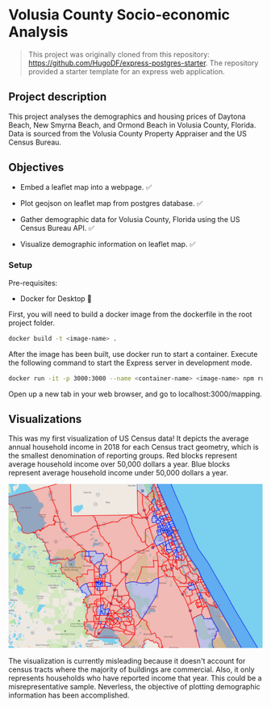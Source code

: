 # Volusia County Socio-economic Analysis

> This project was originally cloned from this repository: https://github.com/HugoDF/express-postgres-starter. The repository provided a starter template for an express web application. 

## Project description
This project analyses the demographics and housing prices of Daytona Beach, New Smyrna Beach, and Ormond Beach in Volusia County, Florida. Data is sourced from the Volusia County Property Appraiser and the US Census Bureau.

## Objectives

* Embed a leaflet map into a webpage. ✅ 

* Plot geojson on leaflet map from postgres database. ✅ 

* Gather demographic data for Volusia County, Florida using the US Census Bureau API. ✅ 

* Visualize demographic information on leaflet map. ✅ 

### Setup

Pre-requisites:

- Docker for Desktop 🐳

First, you will need to build a docker image from the dockerfile in the root project folder.

```sh
docker build -t <image-name> .
```

After the image has been built, use docker run to start a container. Execute the following command to start the Express server in development mode.

```sh
docker run -it -p 3000:3000 --name <container-name> <image-name> npm run dev
```

Open up a new tab in your web browser, and go to localhost:3000/mapping.

## Visualizations

This was my first visualization of US Census data! It depicts the average annual household income in 2018 for each Census tract geometry, which is the smallest denomination of reporting groups. Red blocks represent average household income over 50,000 dollars a year. Blue blocks represent average household income under 50,000 dollars a year. 

<img src=images/averageAnnualHouseholdIncome.PNG>

The visualization is currently misleading because it doesn't account for census tracts where the majority of buildings are commercial. Also, it only represents households who have reported income that year. This could be a misrepresentative sample. Neverless, the objective of plotting demographic information has been accomplished.
